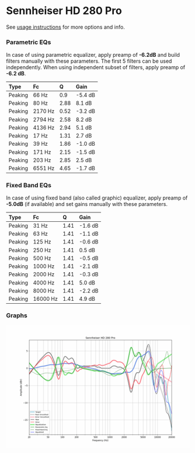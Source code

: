 # Sennheiser HD 280 Pro
See [usage instructions](https://github.com/jaakkopasanen/AutoEq#usage) for more options and info.

### Parametric EQs
In case of using parametric equalizer, apply preamp of **-6.2dB** and build filters manually
with these parameters. The first 5 filters can be used independently.
When using independent subset of filters, apply preamp of **-6.2 dB**.

| Type    | Fc      |    Q | Gain    |
|:--------|:--------|:-----|:--------|
| Peaking | 66 Hz   | 0.9  | -5.4 dB |
| Peaking | 80 Hz   | 2.88 | 8.1 dB  |
| Peaking | 2170 Hz | 0.52 | -3.2 dB |
| Peaking | 2794 Hz | 2.58 | 8.2 dB  |
| Peaking | 4136 Hz | 2.94 | 5.1 dB  |
| Peaking | 17 Hz   | 1.31 | 2.7 dB  |
| Peaking | 39 Hz   | 1.86 | -1.0 dB |
| Peaking | 171 Hz  | 2.15 | -1.5 dB |
| Peaking | 203 Hz  | 2.85 | 2.5 dB  |
| Peaking | 6551 Hz | 4.65 | -1.7 dB |

### Fixed Band EQs
In case of using fixed band (also called graphic) equalizer, apply preamp of **-5.0dB**
(if available) and set gains manually with these parameters.

| Type    | Fc       |    Q | Gain    |
|:--------|:---------|:-----|:--------|
| Peaking | 31 Hz    | 1.41 | -1.6 dB |
| Peaking | 63 Hz    | 1.41 | -1.1 dB |
| Peaking | 125 Hz   | 1.41 | -0.6 dB |
| Peaking | 250 Hz   | 1.41 | 0.5 dB  |
| Peaking | 500 Hz   | 1.41 | -0.5 dB |
| Peaking | 1000 Hz  | 1.41 | -2.1 dB |
| Peaking | 2000 Hz  | 1.41 | -0.3 dB |
| Peaking | 4000 Hz  | 1.41 | 5.0 dB  |
| Peaking | 8000 Hz  | 1.41 | -2.2 dB |
| Peaking | 16000 Hz | 1.41 | 4.9 dB  |

### Graphs
![](./Sennheiser%20HD%20280%20Pro.png)
